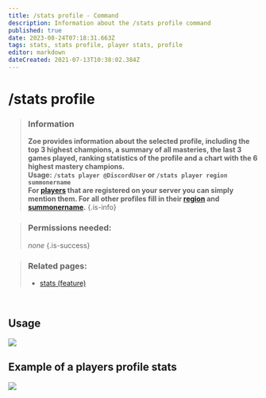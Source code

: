 ```yaml
---
title: /stats profile - Command
description: Information about the /stats profile command
published: true
date: 2023-08-24T07:18:31.663Z
tags: stats, stats profile, player stats, profile
editor: markdown
dateCreated: 2021-07-13T10:38:02.384Z
---
```


# /stats profile

>### Information
>**Zoe provides information about the selected profile, including the top 3 highest champions, a summary of all masteries, the last 3 games played, ranking statistics of the profile and a chart with the 6 highest mastery champions.** <br>
>**Usage: `/stats player @DiscordUser` or `/stats player region summonername`** <br>
>**For [players](/en/terms/player) that are registered on your server you can simply mention them. For all other profiles fill in their [region](/en/terms/region) and [summonername](/en/terms/summonername).**
>{.is-info}

>### Permissions needed:
> *none*
>{.is-success}

>### Related pages:
>-   [stats (feature)](https://wiki.zoe-discord-bot.ch/en/commands/stats)

<br>

## Usage

![](/new_stats_profile.gif)

## Example of a players profile stats

![](/new_statsprofile_cropped.png)